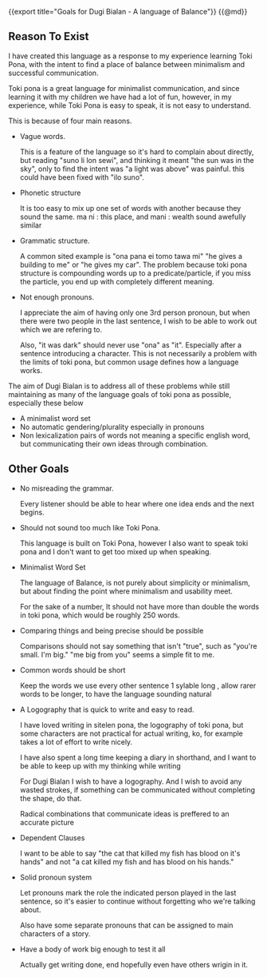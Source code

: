 {{export title="Goals for Dugi Bialan - A language of Balance"}}
{{@md}}


Reason To Exist
------------

I have created this language as a response to my experience learning Toki Pona, with the intent to find a place of balance between minimalism and successful communication.

Toki pona is a great language for minimalist communication, and since learning it with my children we have had a lot of fun, however, in my experience, while Toki Pona is easy to speak, it is not easy to understand.

This is because of four main reasons.

* Vague words.    

    This is a feature of the language so it's hard to complain about directly, but reading "suno li lon sewi", and thinking it meant "the sun was in the sky", only to find the intent was "a light was above" was painful. this could have been fixed with "ilo suno".

* Phonetic structure    

    It is too easy to mix up one set of words with another because they sound the same.
    ma ni : this place, and mani : wealth sound awefully similar

* Grammatic structure.    

    A common sited example is "ona pana ei tomo tawa mi" "he gives a building to me" or "he gives my car".
    The problem because toki pona structure is compounding words up to a predicate/particle, if you miss the particle, you end up with completely different meaning.

* Not enough pronouns.

    I appreciate the aim of having only one 3rd person pronoun, but when there were two people in the last sentence, I wish to be able to work out which we are refering to. 

    Also, "it was dark" should never use "ona" as "it". Especially after a sentence introducing a character. This is not necessarily a problem with the limits of toki pona, but common usage defines how a language works.

The aim of Dugi Bialan is to address all of these problems while still maintaining as many of the language goals of toki pona as possible, especially these below

* A minimalist word set
* No automatic gendering/plurality especially in pronouns
* Non lexicalization
    pairs of words not meaning a specific english word, but communicating their own ideas through combination.

Other Goals
----------------

* No misreading the grammar.

    Every listener should be able to hear where one idea ends and the next begins.

* Should not sound too much like Toki Pona.

    This language is built on Toki Pona, however I also want to speak toki pona and I don't want to get too mixed up when speaking.

* Minimalist Word Set

    The language of Balance, is not purely about simplicity or minimalism, but about finding the point where minimalism and usability meet.
    
    For the sake of a number, It should not have more than double the words in toki pona, which would be roughly 250 words.

* Comparing things and being precise should be possible

    Comparisons should not say something that isn't "true", such as "you're small. I'm big."
    "me big from you" seems a simple fit to me.

* Common words should be short 

    Keep the words we use every other sentence 1 sylable long , allow rarer words to be longer, to have the language sounding natural
    
* A Logography that is quick to write and easy to read.

    I have loved writing in sitelen pona, the logography of toki pona, but some characters are not practical for actual writing, ko, for example takes a lot of effort to write nicely. 

    I have also spent a long time keeping a diary in shorthand, and I want to be able to keep up with my thinking while writing

    For Dugi Bialan I wish to have a logography. And I wish to avoid any wasted strokes, if something can be communicated without completing the shape, do that.

    Radical combinations that communicate ideas is preffered to an accurate picture

* Dependent Clauses

    I want to be able to say "the cat that killed my fish has blood on it's hands" and not "a cat killed my fish and has blood on his hands."

* Solid pronoun system
    
    Let pronouns mark the role the indicated person played in the last sentence, so it's easier to continue without forgetting who we're talking about.

    Also have some separate pronouns that can be assigned to main characters of a story.

* Have a body of work big enough to test it all

    Actually get writing done, end hopefully even have others wrigin in it.
